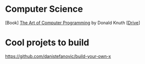 # Computer Science

[Book] [The Art of Computer Programming](https://www.amazon.com/Computer-Programming-Volumes-1-4A-Boxed/dp/0321751043) by Donald Knuth [[Drive](https://drive.google.com/drive/search?q=knuth%20art%20computer%20programming)]  

# Cool projets to build

https://github.com/danistefanovic/build-your-own-x


